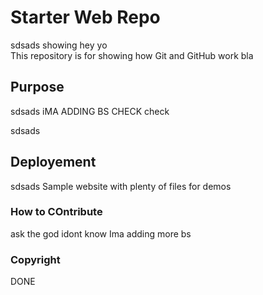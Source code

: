 # Starter Web Repo
sdsads
showing
hey yo			
This repository is for showing how Git and GitHub work
bla

## Purpose
sdsads
iMA ADDING BS
CHECK check


sdsads
## Deployement
sdsads
Sample website with plenty of files for demos

### How to COntribute
ask the god
idont know
Ima adding more bs


### Copyright
DONE